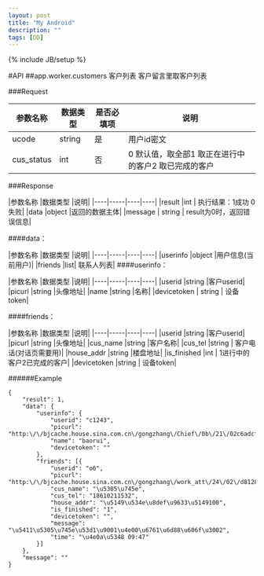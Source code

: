 ```yaml
---
layout: post
title: "My Android"
description: ""
tags: [DD]
---
```

{% include JB/setup %}

#API
##app.worker.customers
客户列表
客户留言里取客户列表

###Request

|参数名称|数据类型	|是否必填项	|说明|
|----|-----|----|----|
|ucode	|string	|是	|用户id密文|
|cus_status	|int	|否	|0 默认值，取全部1 取正在进行中的客户2 取已完成的客户|


###Response


|参数名称		|数据类型	|说明|
|----|-----|----|----|
|result			|int		|	执行结果：1成功 0失败|
|data			|object		|返回的数据主体|
|message		|	string	|	result为0时，返回错误信息|

####data：

|参数名称	|数据类型	|说明|
|----|-----|----|----|
|userinfo		|object		|用户信息(当前用户)|
|friends		|list|	联系人列表|
####userinfo：

|参数名称	|数据类型	|说明|
|----|-----|----|----|
|userid			|string		|客户userid|
|picurl			|string		|头像地址|
|name			|string		|名称|
|devicetoken	|	string	|	设备token|

####friends：

|参数名称	|数据类型	|说明|
|----|-----|----|----|
|userid			|string		|客户userid|
|picurl			|string		|头像地址|
|cus_name		|string		|客户名称|
|cus_tel		|string	|	客户电话(对话页需要用)|
|house_addr		|string		|楼盘地址|
|is_finished	|int		|	1进行中的客户2已完成的客户|
|devicetoken	|string	|	设备token|


######Example

```
{
	"result": 1,
	"data": {
		"userinfo": {
			"userid": "c1243",
			"picurl": "http:\/\/bjcache.house.sina.com.cn\/gongzhang\/Chief\/0b\/21\/02c6adcf598fa6f7345daa2ea930_thumb_120x120.jpg",
			"name": "baorui",
			"devicetoken": ""
		},
		"friends": [{
			"userid": "o6",
			"picurl": "http:\/\/bjcache.house.sina.com.cn\/gongzhang\/work_att\/24\/02\/d8128762ad319656ef70b46a16dd.jpg",
			"cus_name": "\u5305\u745e",
			"cus_tel": "18610211532",
			"house_addr": "\u5149\u534e\u8def\u9633\u5149100",
			"is_finished": "1",
			"devicetoken": "",
			"message": "\u5411\u5305\u745e\u53d1\u9001\u4e00\u6761\u6d88\u606f\u3002",
			"time": "\u4e0a\u5348 09:47"
		}]
	},
	"message": ""
}
```


